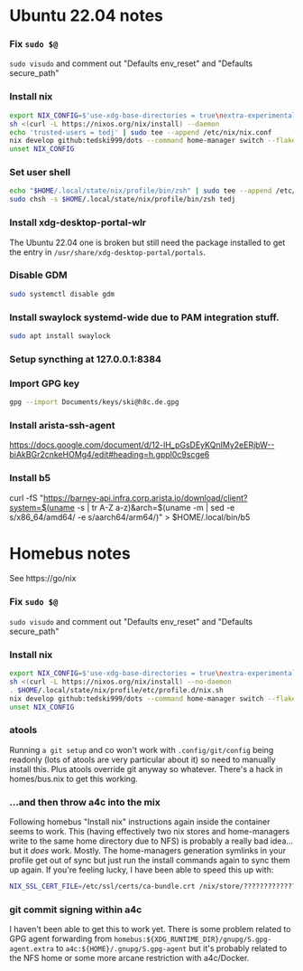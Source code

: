 
# Ubuntu 22.04 notes

### Fix `sudo $@`
`sudo visudo` and comment out "Defaults env_reset" and "Defaults secure_path"

### Install nix
```sh
export NIX_CONFIG=$'use-xdg-base-directories = true\nextra-experimental-features = nix-command flakes'
sh <(curl -L https://nixos.org/nix/install) --daemon
echo 'trusted-users = tedj' | sudo tee --append /etc/nix/nix.conf
nix develop github:tedski999/dots --command home-manager switch --flake github:tedski999/dots#tedj@work
unset NIX_CONFIG
```

### Set user shell
```sh
echo "$HOME/.local/state/nix/profile/bin/zsh" | sudo tee --append /etc/shells
sudo chsh -s $HOME/.local/state/nix/profile/bin/zsh tedj
```

### Install xdg-desktop-portal-wlr
The Ubuntu 22.04 one is broken but still need the package installed to get the entry in `/usr/share/xdg-desktop-portal/portals`.

### Disable GDM
```sh
sudo systemctl disable gdm
```

### Install swaylock systemd-wide due to PAM integration stuff.
```sh
sudo apt install swaylock
```

### Setup syncthing at 127.0.0.1:8384

### Import GPG key
```sh
gpg --import Documents/keys/ski@h8c.de.gpg
```

### Install arista-ssh-agent
https://docs.google.com/document/d/12-lH_pGsDEyKQnIMy2eERjbW--biAkBGr2cnkeHOMg4/edit#heading=h.gppl0c9scge6

### Install b5
curl -fS "https://barney-api.infra.corp.arista.io/download/client?system=$(uname -s | tr A-Z a-z)&arch=$(uname -m | sed -e s/x86_64/amd64/ -e s/aarch64/arm64/)" > $HOME/.local/bin/b5




# Homebus notes

See https://go/nix

### Fix `sudo $@`
`sudo visudo` and comment out "Defaults env_reset" and "Defaults secure_path"

### Install nix
```sh
export NIX_CONFIG=$'use-xdg-base-directories = true\nextra-experimental-features = nix-command flakes'
sh <(curl -L https://nixos.org/nix/install) --no-daemon
. $HOME/.local/state/nix/profile/etc/profile.d/nix.sh
nix develop github:tedski999/dots --command home-manager switch --flake github:tedski999/dots#tedj@wbus
unset NIX_CONFIG
```

### atools
Running `a git setup` and co won't work with `.config/git/config` being readonly (lots of atools are very particular about it) so need to manually install this. Plus atools override git anyway so whatever. There's a hack in homes/bus.nix to get this working.

### ...and then throw a4c into the mix
Following homebus "Install nix" instructions again inside the container seems to work. This (having effectively two nix stores and home-managers write to the same home directory due to NFS) is probably a really bad idea... but it *does* work. Mostly. The home-managers generation symlinks in your profile get out of sync but just run the install commands again to sync them up again. If you're feeling lucky, I have been able to speed this up with:
```sh
NIX_SSL_CERT_FILE=/etc/ssl/certs/ca-bundle.crt /nix/store/????????????????????????????????-$(printf "%s\n" /nix/store/????????????????????????????????-nix-?.??.*/bin/nix | cut -d- -f2- | sort | tail -1) --use-xdg-base-directories --extra-experimental-features 'nix-command flakes' develop ~/dots --command home-manager switch --flake ~/dots#tedj@wbus
```

### git commit signing within a4c
I haven't been able to get this to work yet. There is some problem related to GPG agent forwarding from `homebus:${XDG_RUNTIME_DIR}/gnupg/S.gpg-agent.extra` to `a4c:${HOME}/.gnupg/S.gpg-agent` but it's probably related to the NFS home or some more arcane restriction with a4c/Docker.
